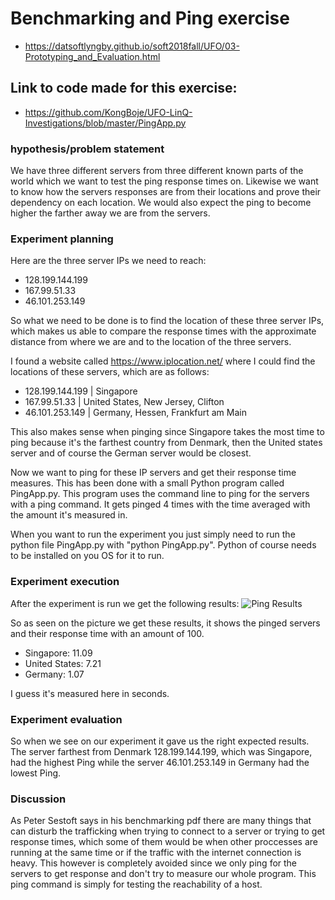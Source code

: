 # Benchmarking and Ping exercise
- https://datsoftlyngby.github.io/soft2018fall/UFO/03-Prototyping_and_Evaluation.html
## Link to code made for this exercise:
- https://github.com/KongBoje/UFO-LinQ-Investigations/blob/master/PingApp.py
### hypothesis/problem statement
We have three different servers from three different known parts of the world which we want to test the ping response times on. Likewise we want to know how the servers responses are from their locations and prove their dependency on each location.
We would also expect the ping to become higher the farther away we are from the servers.

### Experiment planning
Here are the three server IPs we need to reach:
- 128.199.144.199
- 167.99.51.33
- 46.101.253.149

So what we need to be done is to find the location of these three server IPs, which makes us able to compare the response times with the approximate distance from where we are and to the location of the three servers.

I found a website called https://www.iplocation.net/ where I could find the locations of these servers, which are as follows:
- 128.199.144.199 | Singapore
- 167.99.51.33    | United States, New Jersey, Clifton
- 46.101.253.149  | Germany, Hessen, Frankfurt am Main

This also makes sense when pinging since Singapore takes the most time to ping because it's the farthest country from Denmark, then the United states server and of course the German server would be closest. 

Now we want to ping for these IP servers and get their response time measures. This has been done with a small Python program called PingApp.py. This program uses the command line to ping for the servers with a ping command. It gets pinged 4 times with the time averaged with the amount it's measured in.

When you want to run the experiment you just simply need to run the python file PingApp.py with "python PingApp.py". Python of course needs to be installed on you OS for it to run.

### Experiment execution
After the experiment is run we get the following results:
![Ping Results](https://github.com/KongBoje/UFO-LinQ-Investigations/blob/master/files/PingResults.JPG)

So as seen on the picture we get these results, it shows the pinged servers and their response time with an amount of 100.
- Singapore: 11.09
- United States: 7.21
- Germany: 1.07

I guess it's measured here in seconds.

### Experiment evaluation
So when we see on our experiment it gave us the right expected results. The server farthest from Denmark 128.199.144.199, which was Singapore, had the highest Ping while the server 46.101.253.149 in Germany had the lowest Ping.

### Discussion
As Peter Sestoft says in his benchmarking pdf there are many things that can disturb the trafficking when trying to connect to a server or trying to get response times, which some of them would be when other proccesses are running at the same time or if the traffic with the internet connection is heavy. This however is completely avoided since we only ping for the servers to get response and don't try to measure our whole program.
This ping command is simply for testing the reachability of a host.
